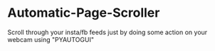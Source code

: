 # Automatic-Page-Scroller
Scroll through your insta/fb feeds just by doing some action on your webcam using "PYAUTOGUI"
